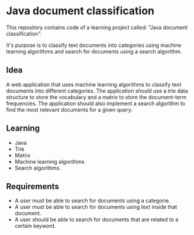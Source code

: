 # Java document classification

This repository contains code of a learning project called: "Java document classification".

It's purpose is to classify text documents into categories using machine learning algorithms and search for documents using a search algorithm.

## Idea

A web application that uses machine learning algorithms to classify text documents into different categories. The application should use a trie data structure to store the vocabulary and a matrix to store the document-term frequencies. The application should also implement a search algorithm to find the most relevant documents for a given query.

## Learning

- Java
- Trie
- Matrix
- Machine learning algorithms
- Search algorithms.

## Requirements

- A user must be able to search for documents using a categorie.
- A user must be able to search for documents using text inside that document.
- A user should be able to search for documents that are related to a certain keyword.
